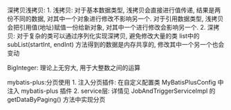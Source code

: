 深拷贝浅拷贝:
    1. 浅拷贝: 对于基本数据类型, 浅拷贝会直接进行值传递, 结果是两份不同的数据, 对其中一个对象进行修改不影响另一个. 
              对于引用数据类型, 浅拷贝会把引用值(地址)赋值一份给新对象, 对其中一个进行修改会影响另一个.
    2. 深拷贝: 对于复杂的类可以通过序列化实现深拷贝, 避免修改大量的类
list中的subList(startInt, endInt) 方法得到的数据是内存共享的, 修改其中一个另一个也会变动

BigInteger: 理论上无穷大, 用于大整数之间的运算

mybatis-plus:分页使用
    1. 注入分页插件: 在自定义配置类 MyBatisPlusConfig 中注入 mybatis-plus 插件
    2. service层: 详情见 JobAndTriggerServiceImpl 的 getDataByPaging() 方法中实现分页